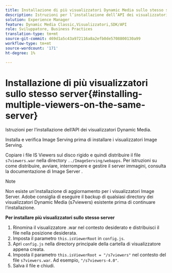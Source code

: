 ```yaml
---
title: Installazione di più visualizzatori Dynamic Media sullo stesso server
description: Istruzioni per l’installazione dell’API dei visualizzatori Dynamic Media.
solution: Experience Manager
feature: Dynamic Media Classic,Visualizzatori,SDK/API
role: Sviluppatore, Business Practices
translation-type: tm+mt
source-git-commit: 469d1a5c43a972116a8a2efb0de5708800130a99
workflow-type: tm+mt
source-wordcount: '171'
ht-degree: 1%

---
```



# Installazione di più visualizzatori sullo stesso server{#installing-multiple-viewers-on-the-same-server}

<!-- Updated January 13, 2021 from https://wiki.corp.adobe.com/pages/viewpage.action?spaceKey=scene7qa&title=s7Viewers%2C+S7SDK%2C+S7OnDemand+Release+Notes - Contact is Sasha -->

Istruzioni per l’installazione dell’API dei visualizzatori Dynamic Media.

Installa e verifica Image Serving prima di installare i visualizzatori Image Serving.

Copiare i file IS Viewers sul disco rigido e quindi distribuire il file `s7viewers.war` nella directory `../ImageServing/webapps`. Per istruzioni su come distribuire, avviare, interrompere e gestire il server immagini, consulta la documentazione di Image Server .

>[!NOTE]
>
>Non esiste un&#39;installazione di aggiornamento per i visualizzatori Image Server. Adobe consiglia di eseguire il backup di qualsiasi directory dei visualizzatori Dynamic Media (s7viewers) esistente prima di continuare l’installazione.

**Per installare più visualizzatori sullo stesso server**

1. Rinomina il visualizzatore .war nel contesto desiderato e distribuisci il file nella posizione desiderata.
1. Imposta il parametro `this.isViewerRoot` in `config.js`.
1. Apri `config.js` nella directory principale della cartella di visualizzatore appena creata.
1. Imposta il parametro `this.isViewerRoot = "/s7viewers"` nel contesto del file `s7viewers.war`. Ad esempio, `"/s7viewers-4.0"`.
1. Salva il file e chiudi.
